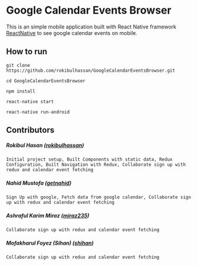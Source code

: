 # Google Calendar Events Browser

This is an simple mobile application built with React Native framework [ReactNative](https://facebook.github.io/react-native/) to see google calendar events on mobile.

## How to run

```
git clone https://github.com/rokibulhassan/GoogleCalendarEventsBrowser.git
```
```
cd GoogleCalendarEventsBrowser
```
```
npm install
```
```
react-native start
```
```
react-native run-android
```

## Contributors

##### Rokibul Hasan ([rokibulhassan](https://github.com/rokibulhassan))

```
Initial project setup, Built Components with static data, Redux Configuration, Built Navigation with Redux, Collaborate sign up with redux and calendar event fetching
```
##### Nahid Mustofa ([getnahid](https://github.com/getnahid))
```
Sign Up with google, Fetch data from google calendar, Collaborate sign up with redux and calendar event fetching
 ```
 
##### Ashraful Karim Miraz ([miraz235](https://github.com/miraz235))
```
Collaborate sign up with redux and calendar event fetching 
```

##### Mofakharul Foyez (Sihan) ([shihan](https://github.com/shihan))
```
Collaborate sign up with redux and calendar event fetching
```
 
 
 
 
 
 

 